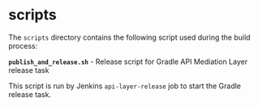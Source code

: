 scripts
=======

The `scripts` directory contains the following script used during the build process:

**`publish_and_release.sh`** - Release script for Gradle API Mediation Layer release task

This script is run by Jenkins `api-layer-release` job to start the Gradle release task.

